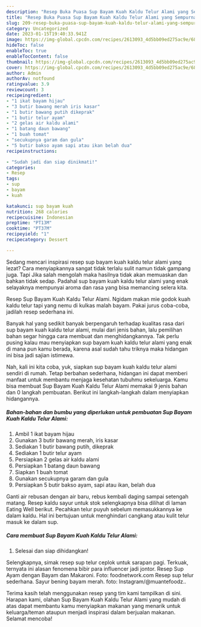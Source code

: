 ```yaml
---
description: "Resep Buka Puasa Sup Bayam Kuah Kaldu Telur Alami yang Sempurna"
title: "Resep Buka Puasa Sup Bayam Kuah Kaldu Telur Alami yang Sempurna"
slug: 209-resep-buka-puasa-sup-bayam-kuah-kaldu-telur-alami-yang-sempurna
category: Uncategorized
date: 2023-01-15T19:40:33.941Z
image: https://img-global.cpcdn.com/recipes/2613093_4d5bb09ed275ac9e/680x482cq70/sup-bayam-kuah-kaldu-telur-alami-foto-resep-utama.jpg
hideToc: false
enableToc: true
enableTocContent: false
thumbnail: https://img-global.cpcdn.com/recipes/2613093_4d5bb09ed275ac9e/680x482cq70/sup-bayam-kuah-kaldu-telur-alami-foto-resep-utama.jpg
cover: https://img-global.cpcdn.com/recipes/2613093_4d5bb09ed275ac9e/680x482cq70/sup-bayam-kuah-kaldu-telur-alami-foto-resep-utama.jpg
author: Admin
authorAv: notfound
ratingvalue: 3.9
reviewcount: 3
recipeingredient:
- "1 ikat bayam hijau"
- "3 butir bawang merah iris kasar"
- "1 butir bawang putih dikeprak"
- "1 butir telur ayam"
- "2 gelas air kaldu alami"
- "1 batang daun bawang"
- "1 buah tomat"
- "secukupnya garam dan gula"
- "5 butir bakso ayam sapi atau ikan belah dua"
recipeinstructions:

- "Sudah jadi dan siap dinikmati!"
categories:
- Resep
tags:
- sup
- bayam
- kuah

katakunci: sup bayam kuah 
nutrition: 268 calories
recipecuisine: Indonesian
preptime: "PT13M"
cooktime: "PT37M"
recipeyield: "1"
recipecategory: Dessert

---
```



Sedang mencari inspirasi resep sup bayam kuah kaldu telur alami yang lezat? Cara menyiapkannya sangat tidak terlalu sulit namun tidak gampang juga. Tapi Jika salah mengolah maka hasilnya tidak akan memuaskan dan bahkan tidak sedap. Padahal sup bayam kuah kaldu telur alami yang enak selayaknya mempunyai aroma dan rasa yang bisa memancing selera kita.


Resep Sup Bayam Kuah Kaldu Telur Alami. Ngidam makan mie godok kuah kaldu telur tapi yang nemu di kulkas malah bayam. Pakai jurus coba-coba, jadilah resep sederhana ini.

Banyak hal yang sedikit banyak berpengaruh terhadap kualitas rasa dari sup bayam kuah kaldu telur alami, mulai dari jenis bahan, lalu pemilihan bahan segar hingga cara membuat dan menghidangkannya. Tak perlu pusing kalau mau menyiapkan sup bayam kuah kaldu telur alami yang enak di mana pun kamu berada, karena asal sudah tahu triknya maka hidangan ini bisa jadi sajian istimewa.


Nah, kali ini kita coba, yuk, siapkan sup bayam kuah kaldu telur alami sendiri di rumah. Tetap berbahan sederhana, hidangan ini dapat memberi manfaat untuk membantu menjaga kesehatan tubuhmu sekeluarga. Kamu bisa membuat Sup Bayam Kuah Kaldu Telur Alami memakai 9 jenis bahan dan 0 langkah pembuatan. Berikut ini langkah-langkah dalam menyiapkan hidangannya.

<!--inarticleads1-->

##### Bahan-bahan dan bumbu yang diperlukan untuk pembuatan Sup Bayam Kuah Kaldu Telur Alami:

1. Ambil 1 ikat bayam hijau
1. Gunakan 3 butir bawang merah, iris kasar
1. Sediakan 1 butir bawang putih, dikeprak
1. Sediakan 1 butir telur ayam
1. Persiapkan 2 gelas air kaldu alami
1. Persiapkan 1 batang daun bawang
1. Siapkan 1 buah tomat
1. Gunakan secukupnya garam dan gula
1. Persiapkan 5 butir bakso ayam, sapi atau ikan, belah dua


Ganti air rebusan dengan air baru, rebus kembali daging sampai setengah matang. Resep kaldu sayur untuk stok selengkapnya bisa dilihat di laman Eating Well berikut. Pecahkan telur puyuh sebelum memasukkannya ke dalam kaldu. Hal ini bertujuan untuk menghindari cangkang atau kulit telur masuk ke dalam sup. 

<!--inarticleads2-->

##### Cara membuat Sup Bayam Kuah Kaldu Telur Alami:


1. Selesai dan siap dihidangkan!

Selengkapnya, simak resep sup telur ceplok untuk sarapan pagi. Terkuak, ternyata ini alasan fenomena bibir para influencer jadi jontor. Resep Sup Ayam dengan Bayam dan Makaroni. Foto: foodnetwork.com Resep sup telur sederhana. Sayur bening bayam merah. foto: Instagram/@muantefoodz.. 

Terima kasih telah menggunakan resep yang tim kami tampilkan di sini. Harapan kami, olahan Sup Bayam Kuah Kaldu Telur Alami yang mudah di atas dapat membantu kamu menyiapkan makanan yang menarik untuk keluarga/teman ataupun menjadi inspirasi dalam berjualan makanan. Selamat mencoba!
